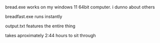 bread.exe works on my windows 11 64bit computer. i dunno about others

breadfast.exe runs instantly

output.txt features the entire thing

takes aproximately 2:44 hours to sit through
